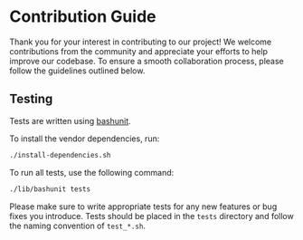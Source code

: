 # Contribution Guide

Thank you for your interest in contributing to our project! We welcome contributions from the community and appreciate your efforts to help improve our codebase. To ensure a smooth collaboration process, please follow the guidelines outlined below.

## Testing

Tests are written using [bashunit](https://bashunit.typeddevs.com/).

To install the vendor dependencies, run:

```bash
./install-dependencies.sh
```

To run all tests, use the following command:

```bash
./lib/bashunit tests
```

Please make sure to write appropriate tests for any new features or bug fixes you introduce. Tests should be placed in the `tests` directory and follow the naming convention of `test_*.sh`.
